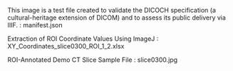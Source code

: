 This image is a test file created to validate the DICOCH specification (a cultural-heritage extension of DICOM) and to assess its public delivery via IIIF. : manifest.json

Extraction of ROI Coordinate Values Using ImageJ : XY_Coordinates_slice0300_ROI_1_2.xlsx

ROI-Annotated Demo CT Slice Sample File : slice0300.jpg
